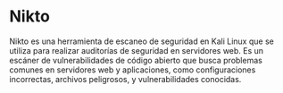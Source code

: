 # Nikto
Nikto es una herramienta de escaneo de seguridad en Kali Linux que se utiliza para realizar auditorías de seguridad en servidores web. Es un escáner de vulnerabilidades de código abierto que busca problemas comunes en servidores web y aplicaciones, como configuraciones incorrectas, archivos peligrosos, y vulnerabilidades conocidas.
